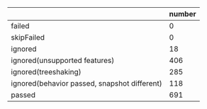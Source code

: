 |  | number |
|----| ---- |
| failed | 0 |
| skipFailed | 0 |
| ignored | 18 |
| ignored(unsupported features) | 406 |
| ignored(treeshaking) | 285 |
| ignored(behavior passed, snapshot different) | 118 |
| passed | 691 |
